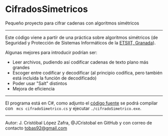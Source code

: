 CifradosSimetricos
==================

Pequeño proyecto para cifrar cadenas con algoritmos simétricos

***

Este código viene a partír de una práctica sobre algoritmos simétricos (de Seguridad y Protección de Sistemas Informáticos de la [ETSIIT, Granada](http://etsiit.ugr.es/)).

Algunas mejores para introducir podrían ser:

* Leer archivos, pudiendo así codificar cadenas de texto plano más grandes
* Escoger entre codificar y decodificar (al principio codifica, pero también está incluida la función de decodificado)
* Poder usar "Salt" distintos
* Mejora de eficiencia

***

El programa está en C#, como adjunto el [código fuente](https://github.com/JCristobal/CifradosSimetricos/blob/master/cifradoSimetrico.cs) se podrá compilar con ` mcs cifradoSimetrico.cs`  y ejecutar `./cifradoSimetrico.exe`.

***

Autor:
J. Cristóbal López Zafra, @JCristobal en GitHub y con correo de contacto tobas92@gmail.com
